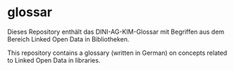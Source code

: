 
glossar
============

Dieses Repository enthält das DINI-AG-KIM-Glossar mit Begriffen aus dem Bereich
Linked Open Data in Bibliotheken.

This repository contains a glossary (written in German) on concepts related to Linked Open Data in libraries.  

